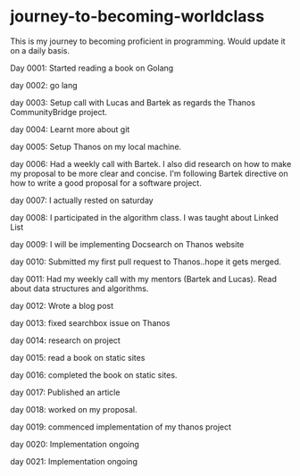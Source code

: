# journey-to-becoming-worldclass

This is my journey to becoming proficient in programming.
Would update it on a daily basis.

Day 0001: Started reading a book on Golang

day 0002: go lang

day 0003: Setup call with Lucas and Bartek as regards the Thanos CommunityBridge project.

day 0004: Learnt more about git

day 0005: Setup Thanos on my local machine.

day 0006: Had a weekly call with Bartek. I also did research on how to make my proposal to be more clear and concise. I'm following Bartek directive on how to write a good proposal for a software project.

day 0007: I actually rested on saturday

day 0008: I participated in the algorithm class. I was taught about Linked List

day 0009: I will be implementing Docsearch on Thanos website

day 0010: Submitted my first pull request to Thanos..hope it gets merged.

day 0011: Had my weekly call with my mentors (Bartek and Lucas). Read about data structures and algorithms.

day 0012: Wrote a blog post

day 0013: fixed searchbox issue on Thanos

day 0014: research on project

day 0015: read a book on static sites

day 0016: completed the book on static sites.

day 0017: Published an article

day 0018: worked on my proposal.

day 0019: commenced implementation of my thanos project

day 0020: Implementation ongoing

day 0021: Implementation ongoing
